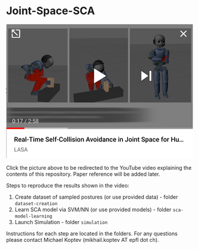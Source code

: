 # Joint-Space-SCA
[![Corresponding video](https://github.com/epfl-lasa/Joint-Space-SCA/blob/main/simulation/frontpic.png?raw=true)](https://www.youtube.com/watch?v=u3lTwFZFicY)

Click the picture above to be redirected to the YouTube video explaining the contents of this repository. Paper reference will be added later.

Steps to reproduce the results shown in the video:
1. Create dataset of sampled postures (or use provided data) - folder `dataset-creation`
2. Learn SCA model via SVM/NN (or use provided models)  - folder `sca-model-learning`
3. Launch Simulation - folder `simulation`

Instructions for each step are located in the folders. For any questions please contact Michael Koptev (mikhail.koptev AT epfl dot ch).

